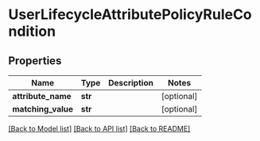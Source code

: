 # UserLifecycleAttributePolicyRuleCondition

## Properties
Name | Type | Description | Notes
------------ | ------------- | ------------- | -------------
**attribute_name** | **str** |  | [optional] 
**matching_value** | **str** |  | [optional] 

[[Back to Model list]](../README.md#documentation-for-models) [[Back to API list]](../README.md#documentation-for-api-endpoints) [[Back to README]](../README.md)

